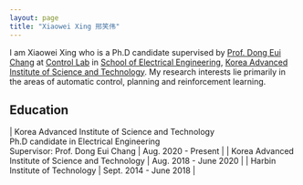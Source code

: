```yaml
---
layout: page
title: "Xiaowei Xing 邢笑伟"
---
```


I am Xiaowei Xing who is a Ph.D candidate supervised by [Prof. Dong Eui Chang](https://ee.kaist.ac.kr/en/professor/14314/)
at [Control Lab](https://control.kaist.ac.kr/)
in [School of Electrical Engineering](https://ee.kaist.ac.kr/en/),
[Korea Advanced Institute of Science and Technology](https://www.kaist.ac.kr/en/).
My research interests lie primarily in the areas of automatic control, planning and reinforcement learning.

Education
----
| Korea Advanced Institute of Science and Technology <br> Ph.D candidate in Electrical Engineering <br> Supervisor: Prof. Dong Eui Chang | Aug. 2020 - Present |
| Korea Advanced Institute of Science and Technology | Aug. 2018 - June 2020 |
| Harbin Institute of Technology | Sept. 2014 - June 2018 |
